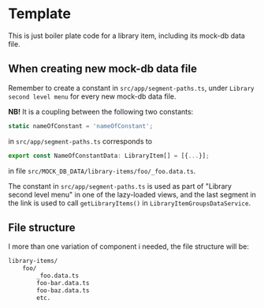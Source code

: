 # Template

This is just boiler plate code for a library item, including its mock-db data file.

## When creating new mock-db data file

Remember to create a constant in `src/app/segment-paths.ts`, under `Library second level menu` for every new mock-db data file.

**NB!** It is a coupling between the following two constants:

```ts
static nameOfConstant = 'nameOfConstant';
```

in `src/app/segment-paths.ts` corresponds to

```ts
export const NameOfConstantData: LibraryItem[] = [{...}];
```

in file `src/MOCK_DB_DATA/library-items/foo/_foo.data.ts`.

The constant in `src/app/segment-paths.ts` is used as part of "Library second level menu" in one of the lazy-loaded views, and the last segment in the link is used to call `getLibraryItems()` in `LibraryItemGroupsDataService`.

## File structure

I more than one variation of component i needed, the file structure will be:

```bash
library-items/
    foo/
        _foo.data.ts
        foo-bar.data.ts
        foo-baz.data.ts
        etc.
```
